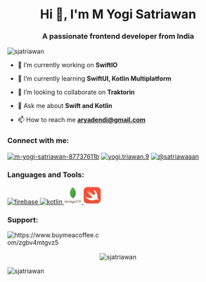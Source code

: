 <h1 align="center">Hi 👋, I'm M Yogi Satriawan</h1>
<h3 align="center">A passionate frontend developer from India</h3>

<p align="left"> <img src="https://komarev.com/ghpvc/?username=sjatriawan&label=Profile%20views&color=0e75b6&style=flat" alt="sjatriawan" /> </p>

- 🔭 I’m currently working on **SwiftIO**

- 🌱 I’m currently learning **SwiftUI, Kotlin Multiplatform**

- 👯 I’m looking to collaborate on **Traktorin**

- 💬 Ask me about **Swift and Kotlin**

- 📫 How to reach me **aryadendi@gmail.com**

<h3 align="left">Connect with me:</h3>
<p align="left">
<a href="https://linkedin.com/in/m-yogi-satriawan-87737611b" target="blank"><img align="center" src="https://raw.githubusercontent.com/rahuldkjain/github-profile-readme-generator/master/src/images/icons/Social/linked-in-alt.svg" alt="m-yogi-satriawan-87737611b" height="30" width="40" /></a>
<a href="https://fb.com/yogi.triawan.9" target="blank"><img align="center" src="https://raw.githubusercontent.com/rahuldkjain/github-profile-readme-generator/master/src/images/icons/Social/facebook.svg" alt="yogi.triawan.9" height="30" width="40" /></a>
<a href="https://instagram.com/@satriawaaan" target="blank"><img align="center" src="https://raw.githubusercontent.com/rahuldkjain/github-profile-readme-generator/master/src/images/icons/Social/instagram.svg" alt="@satriawaaan" height="30" width="40" /></a>
</p>

<h3 align="left">Languages and Tools:</h3>
<p align="left"> <a href="https://firebase.google.com/" target="_blank" rel="noreferrer"> <img src="https://www.vectorlogo.zone/logos/firebase/firebase-icon.svg" alt="firebase" width="40" height="40"/> </a> <a href="https://kotlinlang.org" target="_blank" rel="noreferrer"> <img src="https://www.vectorlogo.zone/logos/kotlinlang/kotlinlang-icon.svg" alt="kotlin" width="40" height="40"/> </a> <a href="https://www.mongodb.com/" target="_blank" rel="noreferrer"> <img src="https://raw.githubusercontent.com/devicons/devicon/master/icons/mongodb/mongodb-original-wordmark.svg" alt="mongodb" width="40" height="40"/> </a> <a href="https://developer.apple.com/swift/" target="_blank" rel="noreferrer"> <img src="https://raw.githubusercontent.com/devicons/devicon/master/icons/swift/swift-original.svg" alt="swift" width="40" height="40"/> </a> </p>

<h3 align="left">Support:</h3>
<p><a href="https://www.buymeacoffee.com/https://www.buymeacoffee.com/zgbv4mtgvz5"> <img align="left" src="https://cdn.buymeacoffee.com/buttons/v2/default-yellow.png" height="50" width="210" alt="https://www.buymeacoffee.com/zgbv4mtgvz5" /></a></p><br><br>

<p><img align="center" src="https://github-readme-stats.vercel.app/api/top-langs?username=sjatriawan&show_icons=true&locale=en&layout=compact" alt="sjatriawan" /></p>

<p><img align="center" src="https://github-readme-streak-stats.herokuapp.com/?user=sjatriawan&" alt="sjatriawan" /></p>
